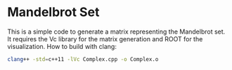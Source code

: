 Mandelbrot Set
=============

This is a simple code to generate a matrix representing the Mandelbrot set. 
It requires the Vc library for the matrix generation and ROOT for the visualization. 
How to build with clang:

```bash
clang++ -std=c++11 -lVc Complex.cpp -o Complex.o
```